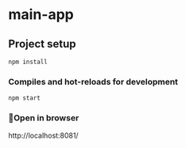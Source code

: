 # main-app

## Project setup
```
npm install
```

### Compiles and hot-reloads for development
```
npm start
```

### Open in browser
http://localhost:8081/